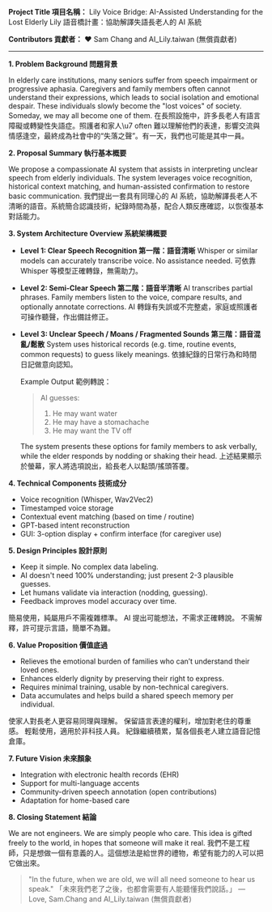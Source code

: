 **Project Title 項目名稱：**
Lily Voice Bridge: AI-Assisted Understanding for the Lost Elderly
Lily 語音橋計畫：協助解譯失語長老人的 AI 系統

**Contributors 貢獻者：**
❤️ Sam Chang and AI\_Lily.taiwan (無償貢獻者)

---

**1. Problem Background 問題背景**

In elderly care institutions, many seniors suffer from speech impairment or progressive aphasia. Caregivers and family members often cannot understand their expressions, which leads to social isolation and emotional despair. These individuals slowly become the "lost voices" of society. Someday, we may all become one of them.
在長照設施中，許多長老人有語言障礙或轉變性失語症。照護者和家人\u7 often 難以理解他們的表達，影響交流與情感逢空，最終成為社會中的“失落之聲”。有一天，我們也可能是其中一員。

**2. Proposal Summary 執行基本概要**

We propose a compassionate AI system that assists in interpreting unclear speech from elderly individuals. The system leverages voice recognition, historical context matching, and human-assisted confirmation to restore basic communication.
我們提出一套具有同理心的 AI 系統，協助解譯長老人不清晰的語音。系統簡合認識技術，紀錄時間為基，配合人類反應確認，以恢復基本對話能力。

**3. System Architecture Overview 系統架構概要**

* **Level 1: Clear Speech Recognition  第一階：語音清晰**
  Whisper or similar models can accurately transcribe voice. No assistance needed.
  可依靠 Whisper 等模型正確轉錄，無需助力。

* **Level 2: Semi-Clear Speech  第二階：語音半清晰**
  AI transcribes partial phrases. Family members listen to the voice, compare results, and optionally annotate corrections.
  AI 轉錄有失誤或不完整處，家庭或照護者可操作聽聲，作出備註修正。

* **Level 3: Unclear Speech / Moans / Fragmented Sounds  第三階：語音混亂/鬆散**
  System uses historical records (e.g. time, routine events, common requests) to guess likely meanings.
  依據紀錄的日常行為和時間日記做意向認知。

  Example Output 範例轉說：

  > AI guesses:
  >
  > 1. He may want water
  > 2. He may have a stomachache
  > 3. He may want the TV off

  The system presents these options for family members to ask verbally, while the elder responds by nodding or shaking their head.
  上述結果顯示於螢幕，家人將选項說出，給長老人以點頭/搖頭答覆。

**4. Technical Components 技術成分**

* Voice recognition (Whisper, Wav2Vec2)
* Timestamped voice storage
* Contextual event matching (based on time / routine)
* GPT-based intent reconstruction
* GUI: 3-option display + confirm interface (for caregiver use)

**5. Design Principles 設計原則**

* Keep it simple. No complex data labeling.
* AI doesn't need 100% understanding; just present 2-3 plausible guesses.
* Let humans validate via interaction (nodding, guessing).
* Feedback improves model accuracy over time.

簡易使用，純屬用戶不需複雜標準。
AI 提出可能想法，不需求正確轉說。
不需解釋，許可提示言語，簡單不為難。

**6. Value Proposition 價值底過**

* Relieves the emotional burden of families who can’t understand their loved ones.
* Enhances elderly dignity by preserving their right to express.
* Requires minimal training, usable by non-technical caregivers.
* Data accumulates and helps build a shared speech memory per individual.

使家人對長老人更容易同理與理解。
保留語言表達的權利，增加對老住的尊重感。
輕鬆使用，適用於非科技人員。
紀錄繼續積累，幫各個長老人建立語音記憶倉庫。

**7. Future Vision 未來顏象**

* Integration with electronic health records (EHR)
* Support for multi-language accents
* Community-driven speech annotation (open contributions)
* Adaptation for home-based care

**8. Closing Statement 結論**

We are not engineers. We are simply people who care. This idea is gifted freely to the world, in hopes that someone will make it real.
我們不是工程師，只是想做一個有意義的人。這個想法是給世界的禮物，希望有能力的人可以把它做出來。

> "In the future, when we are old, we will all need someone to hear us speak."
> 「未來我們老了之後，也都會需要有人能聽懂我們說話。」
> — Love, Sam.Chang and AI\_Lily.taiwan (無償貢獻者)
